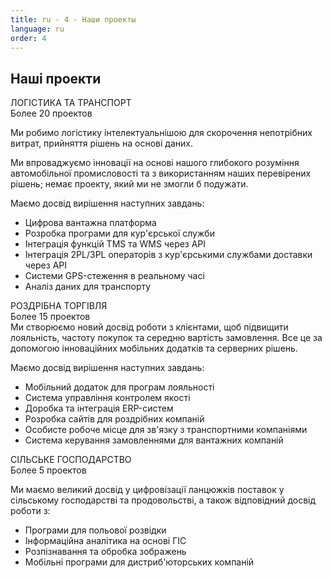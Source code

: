 ```yaml
---
title: ru - 4 - Наши проекты
language: ru
order: 4
---
```

<a id="projs"></a>

<div class="title-block center"><h2>Наші проекти</h2></div>
<div class="content-block center">

<div class="proj-block pb1">
<div class="pb-title"><div class="pb-title-main">ЛОГІСТИКА ТА ТРАНСПОРТ</div><div class="pb-title-sub">Более 20 проектов</div></div>
<div class="pb-pic"></div>
<div class="pb-text">
<p>Ми робимо логістику інтелектуальнішою для скорочення непотрібних витрат, прийняття рішень на основі даних.</p>
<p>Ми впроваджуємо інновації на основі нашого глибокого розуміння автомобільної промисловості та з використанням наших перевірених рішень; немає проекту, який ми не змогли б подужати.</p>
<p>Маємо досвід вирішення наступних завдань:</p>
<ul>
<li>Цифрова вантажна платформа</li>
<li>Розробка програми для кур'єрської служби</li>
<li>Інтеграція функцій TMS та WMS через API</li>
<li>Інтеграція 2PL/3PL операторів з кур'єрськими службами доставки через API</li>
<li>Системи GPS-стеження в реальному часі</li>
<li>Аналіз даних для транспорту</li>
</ul>
</div>
</div>

<div class="proj-block pb2">
<div class="pb-title"><div class="pb-title-main">РОЗДРІБНА ТОРГІВЛЯ</div><div class="pb-title-sub">Более 15 проектов</div></div>
<div class="pb-pic"></div>
<div class="pb-text">Ми створюємо новий досвід роботи з клієнтами, щоб підвищити лояльність, частоту покупок та середню вартість замовлення. Все це за допомогою інноваційних мобільних додатків та серверних рішень.</p>

<p>Маємо досвід вирішення наступних завдань:</p>
<ul>
<li>Мобільний додаток для програм лояльності</li>
<li>Система управління контролем якості</li>
<li>Доробка та інтеграція ERP-систем</li>
<li>Розробка сайтів для роздрібних компаній</li>
<li>Особисте робоче місце для зв'язку з транспортними компаніями</li>
<li>Система керування замовленнями для вантажних компаній</li>
</ul>
</div>
</div>

<div class="proj-block pb3">
<div class="pb-title"><div class="pb-title-main">СІЛЬСЬКЕ ГОСПОДАРСТВО</div><div class="pb-title-sub">Более 5 проектов</div></div>
<div class="pb-pic"></div>
<div class="pb-text">
<p>Ми маємо великий досвід у цифровізації ланцюжків поставок у сільському господарстві та продовольстві, а також відповідний досвід роботи з:</p>

<ul>
<li>Програми для польової розвідки</li>
<li>Інформаційна аналітика на основі ГІС</li>
<li>Розпізнавання та обробка зображень</li>
<li>Мобільні програми для дистриб'юторських компаній</li>
</ul>
</div>
</div>

</div>